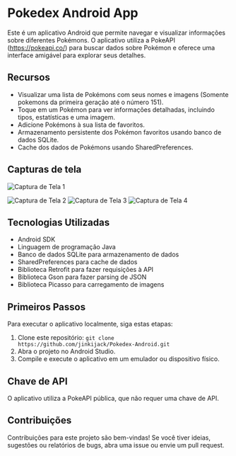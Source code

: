 # Pokedex Android App

Este é um aplicativo Android que permite navegar e visualizar informações sobre diferentes Pokémons. O aplicativo utiliza a PokeAPI (https://pokeapi.co/) para buscar dados sobre Pokémon e oferece uma interface amigável para explorar seus detalhes.

## Recursos

- Visualizar uma lista de Pokémons com seus nomes e imagens (Somente pokemons da primeira geração até o número 151).
- Toque em um Pokémon para ver informações detalhadas, incluindo tipos, estatísticas e uma imagem.
- Adicione Pokémons à sua lista de favoritos.
- Armazenamento persistente dos Pokémon favoritos usando banco de dados SQLite.
- Cache dos dados de Pokémons usando SharedPreferences.

## Capturas de tela

![Captura de Tela 1](https://github.com/jinkijack/Pokedex-Android/assets/63086447/8c658610-4ea9-4e0a-9e04-74eb13296ee0)

![Captura de Tela 2](https://github.com/jinkijack/Pokedex-Android/assets/63086447/b7f614d2-7253-49f6-94b2-19ac62bf506f)
![Captura de Tela 3](https://github.com/jinkijack/Pokedex-Android/assets/63086447/76b31922-b62f-4763-a17d-adb60a02b559)
![Captura de Tela 4](https://github.com/jinkijack/Pokedex-Android/assets/63086447/9f3ce26f-3f98-48ae-900b-903e136d0fde)


## Tecnologias Utilizadas

- Android SDK
- Linguagem de programação Java
- Banco de dados SQLite para armazenamento de dados
- SharedPreferences para cache de dados
- Biblioteca Retrofit para fazer requisições à API
- Biblioteca Gson para fazer parsing de JSON
- Biblioteca Picasso para carregamento de imagens

## Primeiros Passos

Para executar o aplicativo localmente, siga estas etapas:

1. Clone este repositório: `git clone https://github.com/jinkijack/Pokedex-Android.git`
2. Abra o projeto no Android Studio.
3. Compile e execute o aplicativo em um emulador ou dispositivo físico.

## Chave de API

O aplicativo utiliza a PokeAPI pública, que não requer uma chave de API.

## Contribuições

Contribuições para este projeto são bem-vindas! Se você tiver ideias, sugestões ou relatórios de bugs, abra uma issue ou envie um pull request.
